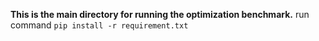 **This is the main directory for running the optimization benchmark.**
run command ```pip install -r requirement.txt```
